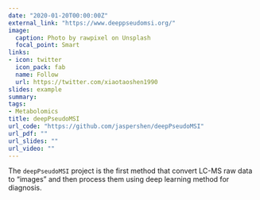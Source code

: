 ```yaml
---
date: "2020-01-20T00:00:00Z"
external_link: "https://www.deeppseudomsi.org/"
image:
  caption: Photo by rawpixel on Unsplash
  focal_point: Smart
links:
- icon: twitter
  icon_pack: fab
  name: Follow
  url: https://twitter.com/xiaotaoshen1990
slides: example
summary:
tags:
- Metabolomics
title: deepPseudoMSI
url_code: "https://github.com/jaspershen/deepPseudoMSI"
url_pdf: ""
url_slides: ""
url_video: ""
---
```


The `deepPseudoMSI` project is the first method that convert LC-MS raw data to “images” and then process them using deep learning method for diagnosis.